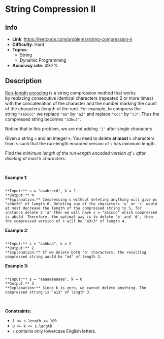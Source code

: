 # String Compression II

## Info  
- **Link**: https://leetcode.com/problems/string-compression-ii
- **Difficulty**: Hard  
- **Topics**:   
    - String
    - Dynamic Programming
- **Accuracy rate**: 49.2%  

## Description  
    
[Run-length encoding](http://en.wikipedia.org/wiki/Run-length_encoding) is a string compression method that works by replacing consecutive identical characters (repeated 2 or more times) with the concatenation of the character and the number marking the count of the characters (length of the run). For example, to compress the string `"aabccc"` we replace `"aa"` by `"a2"` and replace `"ccc"` by `"c3"`. Thus the compressed string becomes `"a2bc3"`.


Notice that in this problem, we are not adding `'1'` after single characters.


Given a string `s` and an integer `k`. You need to delete **at most** `k` characters from `s` such that the run-length encoded version of `s` has minimum length.


Find the *minimum length of the run-length encoded version of* `s` *after deleting at most* `k` *characters*.


 


**Example 1:**



```

**Input:** s = "aaabcccd", k = 2
**Output:** 4
**Explanation:** Compressing s without deleting anything will give us "a3bc3d" of length 6. Deleting any of the characters 'a' or 'c' would at most decrease the length of the compressed string to 5, for instance delete 2 'a' then we will have s = "abcccd" which compressed is abc3d. Therefore, the optimal way is to delete 'b' and 'd', then the compressed version of s will be "a3c3" of length 4.
```

**Example 2:**



```

**Input:** s = "aabbaa", k = 2
**Output:** 2
**Explanation:** If we delete both 'b' characters, the resulting compressed string would be "a4" of length 2.

```

**Example 3:**



```

**Input:** s = "aaaaaaaaaaa", k = 0
**Output:** 3
**Explanation:** Since k is zero, we cannot delete anything. The compressed string is "a11" of length 3.

```

 


**Constraints:**


* `1 <= s.length <= 100`
* `0 <= k <= s.length`
* `s` contains only lowercase English letters.


  
    